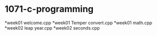 # 1071-c-programming

*week01 welcome.cpp
*week01 Temper convert.cpp
*week01 math.cpp
*week02 leap year.cpp
*week02 seconds.cpp
